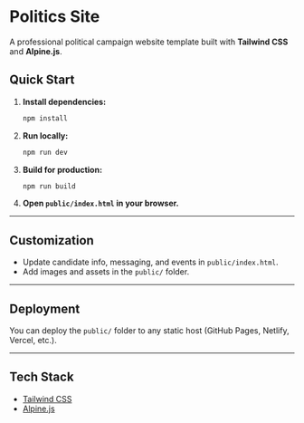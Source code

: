 # Politics Site

A professional political campaign website template built with **Tailwind CSS** and **Alpine.js**.

## Quick Start

1. **Install dependencies:**

   ```bash
   npm install
   ```

2. **Run locally:**

   ```bash
   npm run dev
   ```

3. **Build for production:**

   ```bash
   npm run build
   ```

4. **Open `public/index.html` in your browser.**

---

## Customization

- Update candidate info, messaging, and events in `public/index.html`.
- Add images and assets in the `public/` folder.

---

## Deployment

You can deploy the `public/` folder to any static host (GitHub Pages, Netlify, Vercel, etc.).

---

## Tech Stack

- [Tailwind CSS](https://tailwindcss.com/)
- [Alpine.js](https://alpinejs.dev/start-here)
